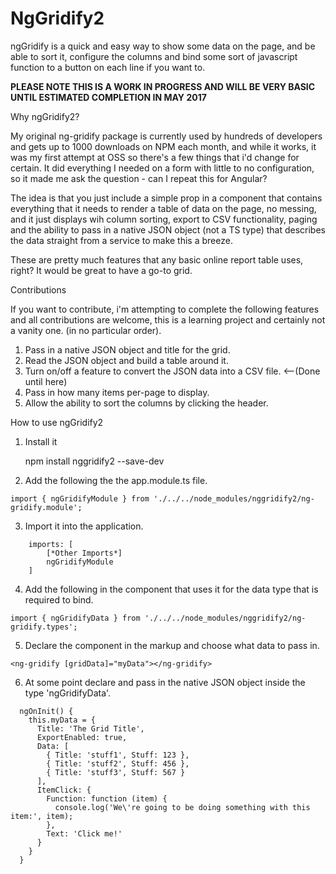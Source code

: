 # NgGridify2

ngGridify is a quick and easy way to show some data on the page, and be able to sort it, configure the columns and bind some sort of javascript function to a button on each line if you want to.

**PLEASE NOTE THIS IS A WORK IN PROGRESS AND WILL BE VERY BASIC UNTIL ESTIMATED COMPLETION IN MAY 2017**

Why ngGridify2?

My original ng-gridify package is currently used by hundreds of developers and gets up to 1000 downloads on NPM each month, and while it works, it was my first attempt at OSS so there's a few things that i'd change for certain. It did everything I needed on a form with little to no configuration, so it made me ask the question - can I repeat this for Angular?

The idea is that you just include a simple prop in a component that contains everything that it needs to render a table of data on the page, no messing, and it just displays wih column sorting, export to CSV functionality, paging and the ability to pass in a native JSON object (not a TS type) that describes the data straight from a service to make this a breeze.

These are pretty much features that any basic online report table uses, right? It would be great to have a go-to grid.

Contributions

If you want to contribute, i'm attempting to complete the following features and all contributions are welcome, this is a learning project and certainly not a vanity one. (in no particular order).

1.  Pass in a native JSON object and title for the grid.
2.  Read the JSON object and build a table around it. 
3.  Turn on/off a feature to convert the JSON data into a CSV file. <--(Done until here)
4.  Pass in how many items per-page to display.
5.  Allow the ability to sort the columns by clicking the header.


How to use ngGridify2

1.  Install it

    npm install nggridify2 --save-dev

2.  Add the following the the app.module.ts file.

```
import { ngGridifyModule } from './../../node_modules/nggridify2/ng-gridify.module';
```

3.  Import it into the application.

```
    imports: [
        [*Other Imports*]
        ngGridifyModule
    ]
```   

4.  Add the following in the component that uses it for the data type that is required to bind.

```
import { ngGridifyData } from './../../node_modules/nggridify2/ng-gridify.types';
```

5.  Declare the component in the markup and choose what data to pass in.

```
<ng-gridify [gridData]="myData"></ng-gridify>
```

6.  At some point declare and pass in the native JSON object inside the type 'ngGridifyData'.

```
  ngOnInit() { 
    this.myData = { 
      Title: 'The Grid Title', 
      ExportEnabled: true,
      Data: [
        { Title: 'stuff1', Stuff: 123 },
        { Title: 'stuff2', Stuff: 456 },
        { Title: 'stuff3', Stuff: 567 }
      ], 
      ItemClick: {
        Function: function (item) { 
          console.log('We\'re going to be doing something with this item:', item); 
        },
        Text: 'Click me!'
      }
    } 
  }
  ```

